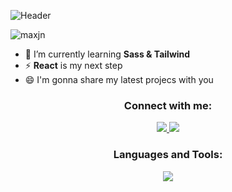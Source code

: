 ![Header](img/maxjn-header.png)

<p align="left"> <img src="https://komarev.com/ghpvc/?username=maxjn&label=Profile%20views&color=0e75b6&style=flat" alt="maxjn" /> </p>

- 🌱 I’m currently learning **Sass & Tailwind**
- ⚡ **React** is my next step
- 😄 I'm gonna share my latest projecs with you

<!--*Contacts -->
<h3 align="center">Connect with me:</h3>
<p align="center">
    <a href="https://linkedin.com/in/https://www.linkedin.com/in/muhammad-haghnegahdar-b20586252/" target="blank">
        <img src="https://skillicons.dev/icons?i=linkedin" />
    </a>
    <a href="https://instagram.com/mhmd._dev" target="blank">
        <img src="https://skillicons.dev/icons?i=instagram" />
    </a>
</p>

<!--*Languages -->
<h3 align="center">Languages and Tools:</h3>
<p align="center">
  <a href="https://skillicons.dev">
    <img src="https://skillicons.dev/icons?i=html,css,js,jquery,bootstrap,tailwind,sass,wordpress,mysql,php,linux,cs" />
  </a>
</p>
